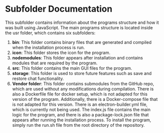 # Subfolder Documentation
This subfolder contains information about the programs structure and how it was built using JavaScript. The main programs structure is located inside the usr folder, which contains six subfolders:
1. **bin**: This folder contains binary files that are generated and compiled when the installation process is run.
2. **icon**: This folder stores the icon for the program.
3. **nodemodules**: This folder appears after installation and contains modules that are required by the program.
4. **src**: This folder contains the main GUI files for the program.
5. **storage**: This folder is used to store future features such as save and restore chat functionality.
6. **Vendor folder**: This folder contains submodules from the GitHub repo, which are used without any modifications during compilation.
There is also a Dockerfile file for docker setup, which is not adapted for this version of the program. Additionally, there is a Docker-compose file that is not adapted for this version. There is an electron-builder.yml file, which is currently not being used. The index.js file contains the main logic for the program, and there is also a package-lock.json file that appears after running the installation process.
To install the program, simply run the run.sh file from the root directory of the repository. 